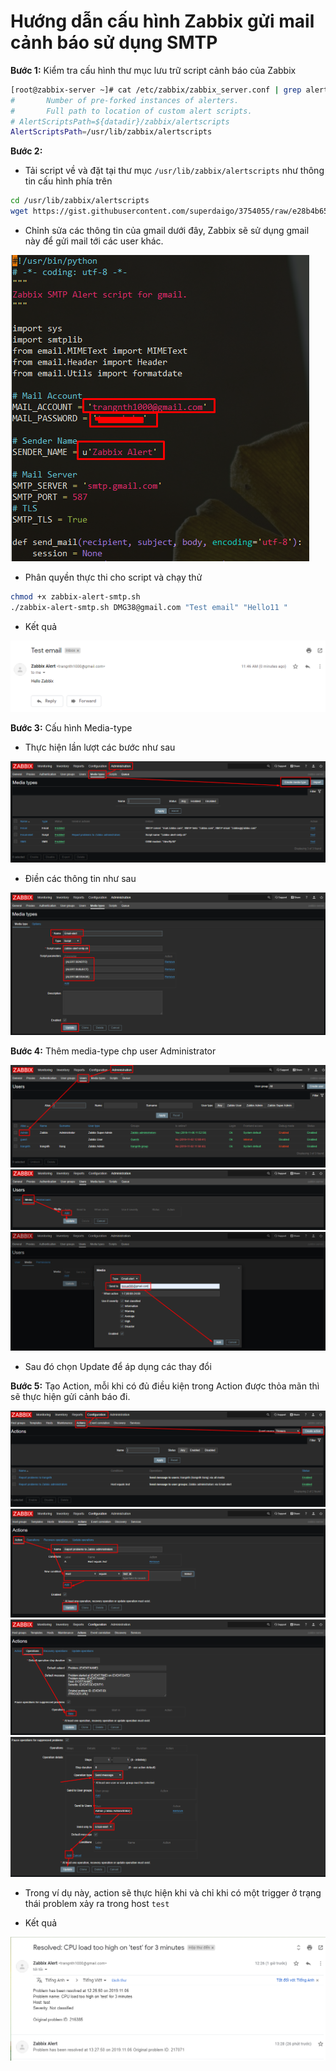 # Hướng dẫn cấu hình Zabbix gửi mail cảnh báo sử dụng SMTP 

**Bước 1:** Kiểm tra cấu hình thư mục lưu trữ script cảnh báo của Zabbix

```sh
[root@zabbix-server ~]# cat /etc/zabbix/zabbix_server.conf | grep alert
#       Number of pre-forked instances of alerters.
#       Full path to location of custom alert scripts.
# AlertScriptsPath=${datadir}/zabbix/alertscripts
AlertScriptsPath=/usr/lib/zabbix/alertscripts
```

**Bước 2:** 

* Tải script về và đặt tại thư mục `/usr/lib/zabbix/alertscripts` như thông tin cấu hình phía trên

```sh
cd /usr/lib/zabbix/alertscripts
wget https://gist.githubusercontent.com/superdaigo/3754055/raw/e28b4b65110b790e4c3e4891ea36b39cd8fcf8e0/zabbix-alert-smtp.sh
```

* Chỉnh sửa các thông tin của gmail dưới đây, Zabbix sẽ sử dụng gmail này để gửi mail tới các user khác.

<img src="../img/46.png">

* Phân quyền thực thi cho script và chạy thử

```sh
chmod +x zabbix-alert-smtp.sh
./zabbix-alert-smtp.sh DMG38@gmail.com "Test email" "Hello11 "
```

* Kết quả

<img src="../img/47.png">

**Bước 3:** Cấu hình Media-type

* Thực hiện lần lượt các bước như sau

<img src="../img/48.png">

* Điền các thông tin như sau

<img src="../img/49.png">

**Bước 4:** Thêm media-type chp user Administrator

<img src="../img/50.png">

<img src="../img/51.png">

<img src="../img/52.png">

* Sau đó chọn Update để áp dụng các thay đổi

**Bước 5:** Tạo Action, mỗi khi có đủ điều kiện trong Action được thỏa mãn thì sẽ thực hiện gửi cảnh báo đi.

<img src="../img/53.png">

<img src="../img/54.png">

<img src="../img/55.png">

<img src="../img/56.png">

* Trong ví dụ này, action sẽ thực hiện khi và chỉ khi có một trigger ở trạng thái problem xảy ra trong host `test`

* Kết quả

<img src="../img/57.png">
